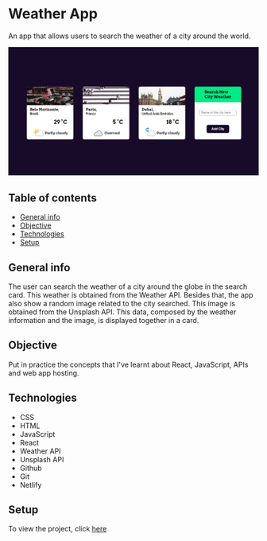 # Weather App

An app that allows users to search the weather of a city around the world.

![App Image](./src/img/app-image.png)

## Table of contents
- [General info](#general-info)
- [Objective](#objective)
- [Technologies](#technologies)
- [Setup](#setup)

## General info

The user can search the weather of a city around the globe in the search card. This weather is obtained from the Weather API. Besides that, the app also show a random image related to the city searched. This image is obtained from the Unsplash API. This data, composed by the weather information and the image, is displayed together in a card.

## Objective

Put in practice the concepts that I've learnt about React, JavaScript, APIs and web app hosting.

## Technologies

- CSS
- HTML
- JavaScript
- React
- Weather API
- Unsplash API
- Github
- Git
- Netlify

## Setup

To view the project, click [here](https://pam-weather-app.netlify.app/)

